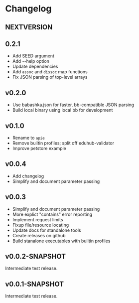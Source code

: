 # Changelog

## NEXTVERSION

## 0.2.1
 - Add SEED argument
 - Add --help option
 - Update dependencies
 - Add `assoc` and `dissoc` map functions
 - Fix JSON parsing of top-level arrays

## v0.2.0
 - Use babashka.json for faster, bb-compatible JSON parsing
 - Build local binary using local bb for development

## v0.1.0

 - Rename to `apie`
 - Remove builtin profiles; split off eduhub-validator
 - Improve petstore example

## v0.0.4

 - Add changelog
 - Simplify and document parameter passing

## v0.0.3

 - Simplify and document parameter passing
 - More explict "contains" error reporting
 - Implement request limits
 - Fixup file/resource locating
 - Update docs for standalone tools
 - Create releases on github
 - Build stanalone executables with builtin profiles

## v0.0.2-SNAPSHOT

Intermediate test release.

## v0.0.1-SNAPSHOT

Intermediate test release.
